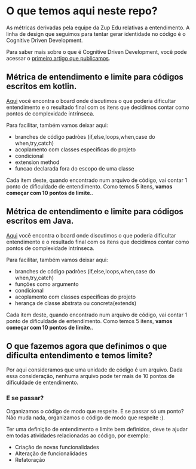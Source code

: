 # O que temos aqui neste repo?

As métricas derivadas pela equipe da Zup Edu relativas a entendimento. A linha de design que seguimos para tentar gerar identidade no código é o Cognitive Driven Development. 

Para saber mais sobre o que é Cognitive Driven Development, você pode acessar o [primeiro artigo que publicamos](https://github.com/asouza/pilares-design-codigo/blob/master/ICSME-2020-cognitive-driven-development.pdf).

## Métrica de entendimento e limite para códigos escritos em kotlin. 

[Aqui](https://ideaboardz.com/for/derivar-metrica-entendimento-kotlin/3690152) você encontra o board onde discutimos o que poderia dificultar entendimento e o resultado final com os itens que decidimos contar como pontos de complexidade intrínseca. 

Para facilitar, também vamos deixar aqui:

* branches de código padròes (if,else,loops,when,case do when,try,catch)
* acoplamento com classes específicas do projeto
* condicional
* extension method
* funcao declarada fora do escopo de uma classe

Cada item deste, quando encontrado num arquivo de código, vai contar 1 ponto de dificuldade de entendimento. Como temos 5 itens, **vamos começar com 10 pontos de limite.**. 

## Métrica de entendimento e limite para códigos escritos em Java. 

[Aqui](https://ideaboardz.com/for/deriva-metrica-entendimento-java/3690166) você encontra o board onde discutimos o que poderia dificultar entendimento e o resultado final com os itens que decidimos contar como pontos de complexidade intrínseca. 

Para facilitar, também vamos deixar aqui:

* branches de código padròes (if,else,loops,when,case do when,try,catch)
* funções como argumento
* condicional
* acoplamento com classes específicas do projeto
* herança de classe abstrata ou concreta(extends)

Cada item deste, quando encontrado num arquivo de código, vai contar 1 ponto de dificuldade de entendimento. Como temos 5 itens, **vamos começar com 10 pontos de limite.**. 

## O que fazemos agora que definimos o que dificulta entendimento e temos limite?

Por aqui consideramos que uma unidade de código é um arquivo. Dada essa consideração, nenhuma arquivo pode ter mais de 10 pontos de dificuldade de entendimento. 

### E se passar?

Organizamos o código de modo que respeite. E se passar só um ponto? Não muda nada, organizamos o código de modo que respeite :). 

Ter uma definição de entendimento e limite bem definidos, deve te ajudar em todas atividades relacionadas ao código, por exemplo:

* Criação de novas funcionalidades
* Alteração de funcionalidades
* Refatoração

